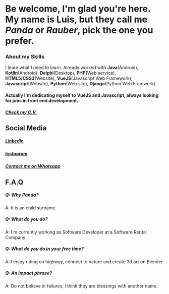 # Be welcome, I'm glad you're here. My name is Luis, but they call me _Panda_ or _Rauber_, pick the one you prefer.
### About my Skills
I learn what I need to learn. Already worked with **Java**(Android), **Kotlin**(Android), **Delphi**(Desktop), **PHP**(Web service), **HTML5/CSS3**(Website), **VueJS**(Javascript Web Framework), **Javascript**(Website), **Python**(Web site), **Django**(Python Web Framwork).
#### Actually I'm dedicating myself to VueJS and Javascript, always looking for jobs in front end development.
##### [Check my C.V.](https://drive.google.com/file/d/1PBCOdWXONyqn5nb7SI-ZYUxYw9ltTud0/view?usp=sharing)


## Social Media
##### [Linkedin](https://www.linkedin.com/in/luis-fernando-rauber-juvinel-796a5515a/)
##### [Instagram](https://instagram.com/luisfrauber)
##### [Contact me on Whatsapp](https://api.whatsapp.com/send?phone=5545998345338&text=Hi%20Luis%2C%20i%20found%20your%20number%20on%20Github.com)

## F.A.Q
##### **Q: Why Panda?**
A: It is an child surname.
##### **Q: What do you do?**
A: I'm currently working as Software Developer at a Software Rental Company
##### **Q: What do you do in your free time?**
A: I enjoy riding on highway, connect to nature and create 3d art on Blender. 
##### **Q: An impact phrase?**
A: Do not believe in failures, I think they are blessings with another name.


